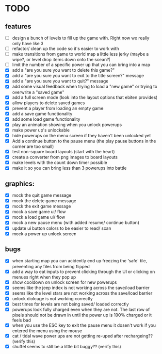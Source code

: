 # TODO
## features
  - [ ] design a bunch of levels to fill up the game with. Right now we really only have like 3
  - [ ] refactor/ clean up the code so it's easier to work with
  - [ ] make transitions from game to world map a little less jerky (maybe a wipe?, or level drop items down onto the scean?)
  - [ ] limit the number of a specific power up that you can bring into a map
  - [x] add a "are you sure you want to delete this game?"
  - [x] add a "are you sure you want to exit to the title screen?" message
  - [x] add a "are you sure you want to quit?" message
  - [x] add some visual feedback when trying to load a "new game" or trying to overwrite a "saved game"
  - [x] add a full screen mode (look into the layout options that ebiten provides)
  - [x] allow players to delete saved games
  - [x] prevent a player from loading an empty game
  - [x] add a save game functionality
  - [x] add some load game functionality
  - [x] play an animation showing when you unlock powerups
  - [x] make power up's unlockable
  - [x] hide powerups on the menu screen if they haven't been unlocked yet
  - [x] Add a continue button to the pause menu (the play pause buttons in the corner are too small)
  - [x] test non-square board layouts (start with the heart)
  - [x] create a converter from png images to board layouts
  - [x] make levels with the count down timer possible
  - [x] make it so you can bring less than 3 powerups into battle

## graphics:
  - [x] mock the quit game message
  - [x] mock the delete game message
  - [x] mock the exit game message
  - [x] mock a save game ui/ flow
  - [x] mock a load game ui/ flow
  - [x] mock a new pause menu (with added resume/ continue button)
  - [x] update ui button colors to be easier to read/ scan
  - [x] mock a power up unlock screen

## bugs
  - [x] when starting map you can acidently end up freezing the 'safe' tile, preventing any files from being flipped
  - [x] add a way to eat inputs to prevent clicking through the UI or clicking on menues right when they pop up
  - [x] show cooldown on unlock screen for new powerups
  - [x] seems like the jeep index is not working across the save/load barrier
  - [x] seems like the level stars are not working across the save/load barrier
  - [x] unlock diolouge is not working correctly
  - [x] best times for levels are not being saved/ loaded correctly
  - [x] powerups look fully charged even when they are not. The last row of pixels should not be drawn in until the power up is 100% charged or it feels bad
  - [x] when you use the ESC key to exit the pause menu it dosen't work if you entered the menu using the mouse
  - [x] cat / tidal wave power ups are not getting re-uped after rechargeing?? (verify this)
  - [x] shuffel seems to still be a little bit buggy?? (verify this)